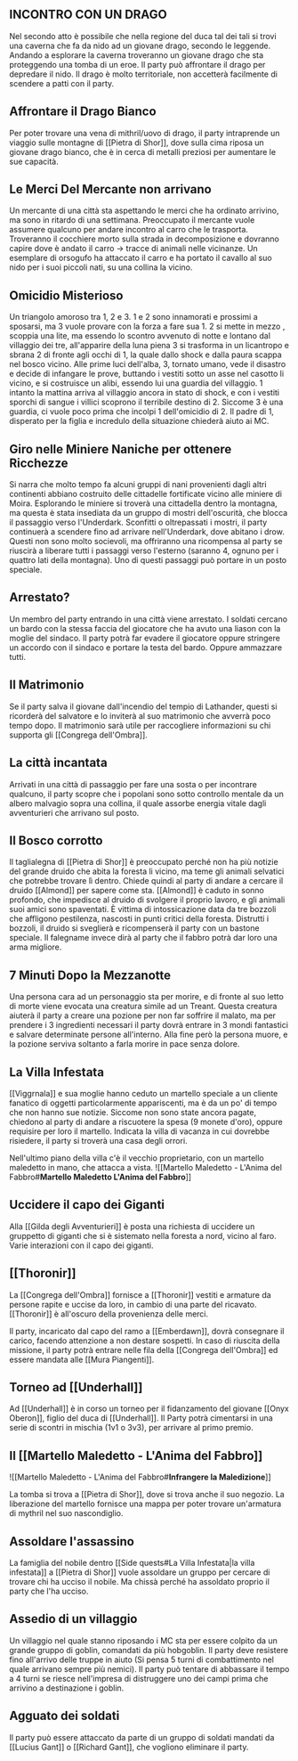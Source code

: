 ## INCONTRO CON UN DRAGO
Nel secondo atto è possibile che nella regione del duca tal dei tali si trovi una caverna che fa da nido ad un giovane drago, secondo le leggende. Andando a esplorare la caverna troveranno un giovane drago che sta proteggendo una tomba di un eroe. Il party può affrontare il drago per depredare il nido. Il drago è molto territoriale, non accetterà facilmente di scendere a patti con il party.
## Affrontare il Drago Bianco
Per poter trovare una vena di mithril/uovo di drago, il party intraprende un viaggio sulle montagne di [[Pietra di Shor]], dove sulla cima riposa un giovane drago bianco, che è in cerca di metalli preziosi per aumentare le sue capacità.

## Le Merci Del Mercante non arrivano
Un mercante di una città sta aspettando le merci che ha ordinato arrivino, ma sono in ritardo di una settimana. Preoccupato il mercante vuole assumere qualcuno per andare incontro al carro che le trasporta.
Troveranno il cocchiere morto sulla strada in decomposizione e dovranno capire dove è andato il carro -> tracce di animali nelle vicinanze.
Un esemplare di orsogufo ha attaccato il carro e ha portato il cavallo al suo nido per i suoi piccoli nati, su una collina la vicino.

## Omicidio Misterioso
Un triangolo amoroso tra 1, 2 e 3. 1 e 2 sono innamorati e prossimi a sposarsi, ma 3 vuole provare con la forza a fare sua 1. 2 si mette in mezzo , scoppia una lite, ma essendo lo scontro avvenuto di notte e lontano dal villaggio dei tre, all'apparire della luna piena 3 si trasforma in un licantropo e sbrana 2 di fronte agli occhi di 1, la quale dallo shock e dalla paura scappa nel bosco vicino. Alle prime luci dell'alba, 3, tornato umano, vede il disastro e decide di infangare le prove, buttando i vestiti sotto un asse nel casotto li vicino, e si costruisce un alibi, essendo lui una guardia del villaggio. 1 intanto la mattina arriva al villaggio ancora in stato di shock, e con i vestiti sporchi di sangue i villici scoprono il terribile destino di 2. Siccome 3 è una guardia, ci vuole poco prima che incolpi 1 dell'omicidio di 2. 
Il padre di 1, disperato per la figlia e incredulo della situazione chiederà aiuto ai MC.

## Giro nelle Miniere Naniche per ottenere Ricchezze
Si narra che molto tempo fa alcuni gruppi di nani provenienti dagli altri continenti abbiano costruito delle cittadelle fortificate vicino alle miniere di Moira. Esplorando le miniere si troverà una cittadella dentro la montagna, ma questa è stata insediata da un gruppo di mostri dell'oscurità, che blocca il passaggio verso l'Underdark. Sconfitti o oltrepassati i mostri, il party continuerà a scendere fino ad arrivare nell'Underdark, dove abitano i drow. Questi non sono molto socievoli, ma offriranno una ricompensa al party se riuscirà a liberare tutti i passaggi verso l'esterno (saranno 4, ognuno per i quattro lati della montagna). Uno di questi passaggi può portare in un posto speciale.

## Arrestato?
Un membro del party entrando in una città viene arrestato. I soldati cercano un bardo con la stessa faccia del giocatore che ha avuto una liason con la moglie del sindaco. Il party potrà far evadere il giocatore oppure stringere un accordo con il sindaco e portare la testa del bardo. Oppure ammazzare tutti.

## Il Matrimonio
Se il party salva il giovane dall'incendio del tempio di Lathander,  questi si ricorderà del salvatore e lo inviterà al suo matrimonio che avverrà poco tempo dopo. Il matrimonio sarà utile per raccogliere informazioni su chi supporta gli [[Congrega dell'Ombra]].

## La città incantata
Arrivati in una città di passaggio per fare una sosta o per incontrare qualcuno, il party scopre che i popolani sono sotto controllo mentale da un albero malvagio sopra una collina, il quale assorbe energia vitale dagli avventurieri che arrivano sul posto. 

## Il Bosco corrotto
Il taglialegna di [[Pietra di Shor]] è preoccupato perché non ha più notizie del grande druido che abita la foresta li vicino, ma teme gli animali selvatici che potrebbe trovare lì dentro. Chiede quindi al party di andare a cercare il druido [[Almond]] per sapere come sta. [[Almond]] è caduto in sonno profondo, che impedisce al druido di svolgere il proprio lavoro, e gli animali suoi amici sono spaventati. È vittima di intossicazione data da tre bozzoli che affligono pestilenza, nascosti in punti critici della foresta. Distrutti i bozzoli, il druido si sveglierà e ricompenserà il party con un bastone speciale. Il falegname invece dirà al party che il fabbro potrà dar loro una arma migliore.

## 7 Minuti Dopo la Mezzanotte
Una persona cara ad un personaggio sta per morire, e di fronte al suo letto di morte viene evocata una creatura simile ad un Treant. Questa creatura aiuterà il party a creare una pozione per non far soffrire il malato, ma per prendere i 3 ingredienti necessari il party dovrà entrare in 3 mondi fantastici e salvare determinate persone all'interno.
Alla fine però la persona muore, e la pozione serviva soltanto a farla morire in pace senza dolore.

## La Villa Infestata
[[Viggrnala]] e sua moglie hanno ceduto un martello speciale a un cliente fanatico di oggetti particolarmente appariscenti, ma è da un po' di tempo che non hanno sue notizie. Siccome non sono state ancora pagate, chiedono al party di andare a riscuotere la spesa (9 monete d'oro), oppure requisire per loro il martello. Indicata la villa di vacanza in cui dovrebbe risiedere, il party si troverà una casa degli orrori.

Nell'ultimo piano della villa c'è il vecchio proprietario, con un martello maledetto in mano, che attacca a vista. 
![[Martello Maledetto - L'Anima del Fabbro#**Martello Maledetto L'Anima del Fabbro**]]


## Uccidere il capo dei Giganti
Alla [[Gilda degli Avventurieri]] è posta una richiesta di uccidere un gruppetto di giganti che si è sistemato nella foresta a nord, vicino al faro. Varie interazioni con il capo dei giganti.

## [[Thoronir]]
La [[Congrega dell'Ombra]] fornisce a [[Thoronir]] vestiti e armature da persone rapite e uccise da loro, in cambio di una parte del ricavato. [[Thoronir]] è all'oscuro della provenienza delle merci.

Il party, incaricato dal capo del ramo a [[Emberdawn]], dovrà consegnare il carico, facendo attenzione a non destare sospetti.  In caso di riuscita della missione, il party potrà entrare nelle fila della [[Congrega dell'Ombra]] ed essere mandata alle [[Mura Piangenti]].

## Torneo ad [[Underhall]]

Ad [[Underhall]] è in corso un torneo per il fidanzamento del giovane [[Onyx Oberon]], figlio del duca di [[Underhall]]. Il Party potrà cimentarsi in una serie di scontri in mischia (1v1 o 3v3), per arrivare al primo premio.

## Il [[Martello Maledetto - L'Anima del Fabbro]]

![[Martello Maledetto - L'Anima del Fabbro#**Infrangere la Maledizione**]]

La tomba si trova a [[Pietra di Shor]], dove si trova anche il suo negozio. La liberazione del martello fornisce una mappa per poter trovare un'armatura di mythril nel suo nascondiglio.

## Assoldare l'assassino

La famiglia del nobile dentro [[Side quests#La Villa Infestata|la villa infestata]] a [[Pietra di Shor]] vuole assoldare un gruppo per cercare di trovare chi ha ucciso il nobile. Ma chissà perché ha assoldato proprio il party che l'ha ucciso.

## Assedio di un villaggio
Un villaggio nel quale stanno riposando i MC sta per essere colpito da un grande gruppo di goblin, comandati da più hobgoblin. Il party deve resistere fino all'arrivo delle truppe in aiuto (Si pensa 5 turni di combattimento nel quale arrivano sempre più nemici). Il party può tentare di abbassare il tempo a 4 turni se riesce nell'impresa di distruggere uno dei campi prima che arrivino a destinazione i goblin.

## Agguato dei soldati 
Il party può essere attaccato da parte di un gruppo di soldati mandati da [[Lucius Gant]] o [[Richard Gant]], che vogliono eliminare il party.
